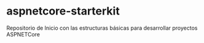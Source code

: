 # aspnetcore-starterkit
Repositorio de Inicio con las estructuras básicas para desarrollar proyectos ASPNETCore
